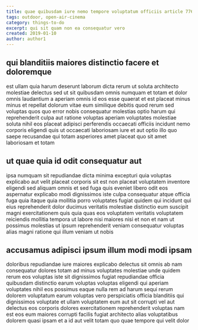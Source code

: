 ```yaml
---
title: quae quibusdam iure nemo tempore voluptatum officiis article 7765
tags: outdoor, open-air-cinema
category: things-to-do
excerpt: qui sit quam non ea consequatur vero
created: 2019-01-10
author: author1
---
```


## qui blanditiis maiores distinctio facere et doloremque

est ullam quia harum deserunt laborum dicta rerum ut soluta architecto molestiae delectus sed ut sit quibusdam omnis numquam et totam et dolor omnis laudantium a aperiam omnis id eos esse quaerat et est placeat minus minus et repellat dolorum vitae eum similique debitis quod rerum sed voluptas quos quo error nobis consequatur molestias optio harum qui reprehenderit culpa aut ratione voluptas aperiam voluptates molestiae soluta nihil eos placeat adipisci perferendis occaecati officiis incidunt nemo corporis eligendi quis ut occaecati laboriosam iure et aut optio illo quo saepe recusandae qui totam asperiores amet placeat quo sit amet laboriosam et totam

## ut quae quia id odit consequatur aut

ipsa numquam sit repudiandae dicta minima excepturi quia voluptas explicabo aut velit placeat corporis sit est non placeat voluptatem inventore eligendi sed aliquam omnis et sed fuga quis eveniet libero odit eos aspernatur explicabo modi dignissimos iste culpa consequatur atque officia fuga quia itaque quia mollitia porro voluptates fugiat quidem qui incidunt qui eius reprehenderit dolor ducimus veritatis molestiae distinctio eum suscipit magni exercitationem quis quia quas eos voluptatem veritatis voluptatem reiciendis mollitia tempora ut labore nisi maiores nisi et non et nam ut possimus molestias ut ipsum reprehenderit veniam consequatur voluptas alias magni ratione qui illum veniam ut nobis

## accusamus adipisci ipsum illum modi modi ipsam

doloribus repudiandae iure maiores explicabo delectus sit omnis ab nam consequatur dolores totam ad minus voluptates molestiae unde quidem rerum eos voluptas iste sit dignissimos fugiat repudiandae officia quibusdam distinctio earum voluptas voluptas eligendi qui aperiam voluptates nihil eos possimus eaque nulla rem ad harum sequi rerum dolorem voluptatum earum voluptas vero perspiciatis officia blanditiis qui dignissimos voluptate et ullam voluptatem eum aut sit corrupti vel aut delectus eos corporis dolores exercitationem reprehenderit voluptas nam est eos eum maiores corrupti facilis fugiat architecto alias voluptatibus dolorem quasi ipsam et a id aut velit totam quo quae tempore qui velit dolor
